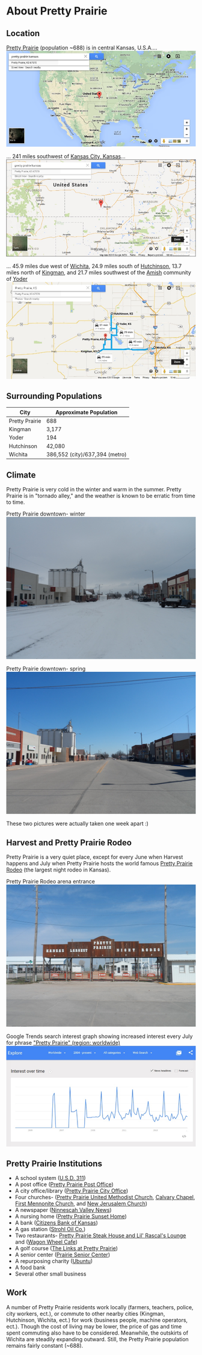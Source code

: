 # About Pretty Prairie

## Location
[Pretty Prairie](http://en.wikipedia.org/wiki/Pretty_Prairie,_Kansas) (population ~688) is in central Kansas, U.S.A....
![](google-maps-and-trends/google-map-usa-pretty-prairie.jpg)

...  241 miles southwest of [Kansas City, Kansas](http://en.wikipedia.org/wiki/Kansas_City_metropolitan_area)... 
![](google-maps-and-trends/google-map-pretty-prairie-kansas.jpg)

... 45.9 miles due west of [Wichita](http://en.wikipedia.org/wiki/Wichita,_Kansas), 24.9 miles south of [Hutchinson](http://en.wikipedia.org/wiki/Hutchinson,_Kansas), 13.7 miles north of [Kingman](http://en.wikipedia.org/wiki/Kingman,_Kansas), and 21.7 miles southwest of the [Amish](http://en.wikipedia.org/wiki/Amish) community of [Yoder](http://en.wikipedia.org/wiki/Yoder,_Kansas)
![](google-maps-and-trends/google-map-pretty-prairie-region.jpg) 

## Surrounding Populations

| City | Approximate Population |
| -- | -- |
| Pretty Prairie | 688 |
| Kingman | 3,177 |
| Yoder | 194 |
| Hutchinson | 42,080 |
| Wichita | 386,552 (city)/637,394 (metro) |

## Climate
Pretty Prairie is very cold in the winter and warm in the summer. Pretty Prairie is in "tornado alley," and the weather is known to be erratic from time to time. 

Pretty Prairie downtown- winter
![](pretty-prairie/pretty-prairie-downtown-snow.jpg)

Pretty Prairie downtown- spring
![](pretty-prairie/pretty-prairie-downtown.jpg)

These two pictures were actually taken one week apart :) 

## Harvest and Pretty Prairie Rodeo
Pretty Prairie is a very quiet place, except for every June when Harvest happens and July when Pretty Prairie hosts the world famous 
[Pretty Prairie Rodeo](http://www.pprodeo.com) (the largest night rodeo in Kansas). 

Pretty Prairie Rodeo arena entrance
![](pretty-prairie/pretty-prairie-rodeo.jpg)

Google Trends search interest graph showing increased interest every July for phrase ["Pretty Prairie" (region: worldwide)](http://www.google.com/trends/explore#q=pretty%20prairie) 
![](google-maps-and-trends/google-trends-pretty-prairie-worldwide.jpg)

## Pretty Prairie Institutions
* A school system ([U.S.D. 311](http://www.usd311.com))
* A post office ([Pretty Prairie Post Office](http://www.uspspostoffices.com/ks/pretty-prairie/pretty-prairie))
* A city office/library ([Pretty Prairie City Office](http://members.hutchchamber.com/Government-Public-Office/City-of-Pretty-Prairie-1513))
* Four churches- ([Pretty Prairie United Methodist Church](http://www.prettyprairieumc.org), [Calvary Chapel](http://calvarychapel-pp.com), [First Mennonite Church](http://www.fmcprettyprairie.org), and [New Jerusalem Church](http://prettyprairiechurch.org))
* A newspaper ([Ninnescah Valley News](https://www.facebook.com/pages/Ninnescah-Valley-News/142191375827044))
* A nursing home ([Pretty Prairie Sunset Home](http://prairiesunsethome.org))
* A bank ([Citizens Bank of Kansas](https://www.citizensbankofkansas.com/MyCommunity/MyLocations/PrettyPrairie))
* A gas station ([Strohl Oil Co.](https://plus.google.com/102940219961032410746/about?gl=us&hl=en))
* Two restaurants- [Pretty Prairie Steak House and Lil' Rascal's Lounge](https://www.facebook.com/Pretty-Prairie-Steakhouse-Lil-Rascals-Lounge-162825027110259) and ([Wagon Wheel Cafe](https://plus.google.com/101663998196844699536/about?gl=us&hl=en))
* A golf course ([The Links at Pretty Prairie](http://www.prettyprairiegolf.com))
* A senior center ([Prairie Senior Center](https://www.facebook.com/pages/Prairie-Senior-Center/115988521762791))
* A repurposing charity ([Ubuntu](https://www.facebook.com/FullCircleThriftStore/?fref=ts))
* A food bank
* Several other small business

## Work
A number of Pretty Prairie residents work locally (farmers, teachers, police, city workers, ect.), or commute to other nearby cities (Kingman, Hutchinson, Wichita, ect.) for work (business people, machine operators, ect.). Though the cost of living may be lower, the price of gas and time spent commuting also have to be considered. Meanwhile, the outskirts of Wichita are steadily expanding outward. Still, the Pretty Prairie population remains fairly constant (~688). 

